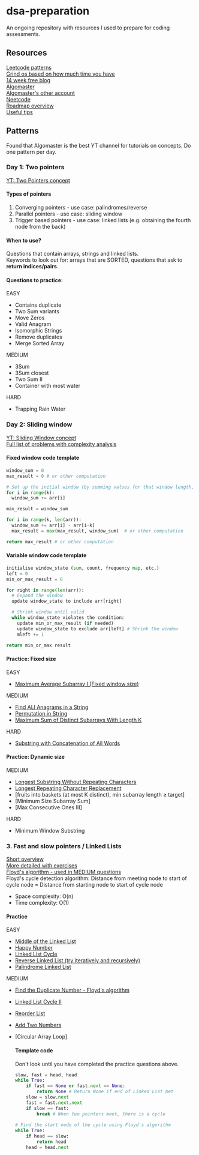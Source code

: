 # dsa-preparation
An ongoing repository with resources I used to prepare for coding assessments.

## Resources
[Leetcode patterns](https://seanprashad.com/leetcode-patterns)  
[Grind os based on how much time you have](https://www.techinterviewhandbook.org/grind75/?weeks=26)  
[14 week free blog](https://veedaily19.substack.com/p/master-dsa-in-14-weeks?open=false#§week-two-pointers-and-fast-and-slow-pointers)  
[Algomaster](https://algomaster.io/practice/dsa-patterns)  
[Algomaster's other account](https://youtu.be/DjYZk8nrXVY?si=c-yEpxZ9WHwaxSq7)  
[Neetcode](https://neetcode.io/practice)  
[Roadmap overview](https://roadmap.sh/datastructures-and-algorithms)  
[Useful tips](https://aman.ai/code/)

## Patterns
Found that Algomaster is the best YT channel for tutorials on concepts. Do one pattern per day.  
### Day 1: Two pointers
[YT: Two Pointers concept](https://www.youtube.com/watch?v=QzZ7nmouLTI)

#### Types of pointers
1. Converging pointers - use case: palindromes/reverse
2. Parallel pointers - use case: sliding window
3. Trigger based pointers - use case: linked lists (e.g. obtaining the fourth node from the back)

#### When to use?
Questions that contain arrays, strings and linked lists.  
Keywords to look out for: arrays that are SORTED, questions that ask to **return indices/pairs**.
#### Questions to practice:

EASY
- Contains duplicate
- Two Sum variants
- Move Zeros
- Valid Anagram
- Isomorphic Strings
- Remove duplicates
- Merge Sorted Array 

MEDIUM
- 3Sum
- 3Sum closest
- Two Sum II
- Container with most water

HARD
- Trapping Rain Water

### Day 2: Sliding window
[YT: Sliding Window concept](https://www.youtube.com/watch?v=y2d0VHdvfdc&t=81s)  
[Full list of problems with complexity analysis](https://aman.ai/code/sliding-window)
#### Fixed window code template
```python
window_sum = 0
max_result = 0 # or other computation

# Set up the initial window (by summing values for that window length, k)
for i in range(k):
  window_sum += arr[i]

max_result = window_sum

for i in range(k, len(arr)):
  window_sum += arr[i] - arr[i-k]
  max_result = max(max_result, window_sum)  # or other computation

return max_result # or other computation
```
#### Variable window code template
```python
initialise window_state (sum, count, frequency map, etc.)
left = 0
min_or_max_result = 0

for right in range(len(arr)):
  # Expand the window
  update window_state to include arr[right]

  # Shrink window until valid
  while window_state violates the condition:
    update min_or_max_result (if needed)
    update window_state to exclude arr[left] # Shrink the window
    mleft += 1

return min_or_max result
```
#### Practice: Fixed size
EASY
- [Maximum Average Subarray I (Fixed window size)](https://leetcode.com/problems/maximum-average-subarray-i/description)

MEDIUM
- [Find ALl Anagrams in a String](leetcode.com/problems/find-all-anagrams-in-a-string/description)
- [Permutation in String](https://leetcode.com/problems/permutation-in-string/description)
- [Maximum Sum of Distinct Subarrays With Length K](https://leetcode.com/problems/maximum-sum-of-distinct-subarrays-with-length-k/description)

HARD
- [Substring with Concatenation of All Words](https://leetcode.com/problems/substring-with-concatenation-of-all-words/description)

#### Practice: Dynamic size
MEDIUM
- [Longest Substring Without Repeating Characters](https://leetcode.com/problems/longest-substring-without-repeating-characters)
- [Longest Repeating Character Replacement](https://leetcode.com/problems/longest-repeating-character-replacement)
- [fruits into baskets (at most K distinct), min subarray length ≥ target]
- [Minimum Size Subarray Sum]
- [Max Consecutive Ones III]

HARD
- Minimum Window Substring

### 3. Fast and slow pointers / Linked Lists
[Short overview](https://www.youtube.com/watch?v=b139yf7Ik-E&t=178s)  
[More detailed with exercises](https://www.youtube.com/watch?v=XWyXy2aNrXM)  
[Floyd's algorithm - used in MEDIUM questions](https://www.youtube.com/watch?v=PvrxZaH_eZ4)  
Floyd's cycle detection algorithm: Distance from meeting node to start of cycle node = Distance from starting node to start of cycle node  
- Space complexity: O(n)
- Time complexity: O(1)
#### Practice
EASY
- [Middle of the Linked List](https://leetcode.com/problems/middle-of-the-linked-list/)
- [Happy Number](https://leetcode.com/problems/happy-number/)
- [Linked List Cycle](https://leetcode.com/problems/linked-list-cycle/description)
- [Reverse Linked List (try iteratively and recursively)](https://leetcode.com/problems/reverse-linked-list/description)
- [Palindrome Linked List](https://leetcode.com/problems/palindrome-linked-list)

MEDIUM
- [Find the Duplicate Number - Floyd's algorithm](https://leetcode.com/problems/find-the-duplicate-number/description)
- [Linked List Cycle II](https://leetcode.com/problems/linked-list-cycle-ii)
- [Reorder List](https://leetcode.com/problems/reorder-list/description)
- [Add Two Numbers](https://leetcode.com/problems/add-two-numbers)
- [Circular Array Loop]

  #### Template code
  Don't look until you have completed the practice questions above.
  ```python
  slow, fast = head, head
  while True:
      if fast == None or fast.next == None:
          return None # Return None if end of Linked List met
      slow = slow.next
      fast = fast.next.next
      if slow == fast:
          break # When two pointers meet, there is a cycle
      
  # Find the start node of the cycle using Floyd's algorithm
  while True:
      if head == slow:
          return head
      head = head.next
  ```
